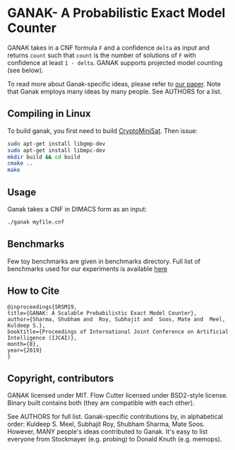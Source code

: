 # GANAK- A Probabilistic Exact Model Counter
GANAK  takes in a CNF formula `F` and a confidence `delta` as input and returns `count` such that `count` is the number of solutions of `F` with confidence at least `1 - delta`. GANAK supports projected model counting (see below).

To read more about Ganak-specific ideas, please refer to [our paper](https://www.comp.nus.edu.sg/~meel/Papers/ijcai19srsm.pdf). Note that Ganak employs many ideas by many people. See AUTHORS for a list.

## Compiling in Linux

To build ganak, you first need to build [CryptoMiniSat](github.com/msoos/cryptominisat). Then issue:

```bash
sudo apt-get install libgmp-dev
sudo apt-get install libmpc-dev
mkdir build && cd build
cmake ..
make
```

## Usage
Ganak takes a CNF in DIMACS form as an input:

```bash
./ganak myfile.cnf
```

## Benchmarks
Few toy benchmarks are given in benchmarks directory. Full list of benchmarks used for our experiments is available [here](https://drive.google.com/file/d/15dUJI55drFH_0-4-qWjoF_YR0amb3xnK/view?usp=sharing)


## How to Cite
```
@inproceedings{SRSM19,
title={GANAK: A Scalable Probabilistic Exact Model Counter},
author={Sharma, Shubham and  Roy, Subhajit and  Soos, Mate and  Meel, Kuldeep S.},
booktitle={Proceedings of International Joint Conference on Artificial Intelligence (IJCAI)},
month={8},
year={2019}
}
```

## Copyright, contributors
GANAK licensed under MIT. Flow Cutter licensed under BSD2-style license. Binary built contains both (they are compatible with each other).

See AUTHORS for full list. Ganak-specific contributions by, in alphabetical order: Kuldeep S. Meel, Subhajit Roy, Shubham Sharma, Mate Soos. However, MANY people's ideas contributed to Ganak. It's easy to list everyone from Stockmayer (e.g. probing) to Donald Knuth (e.g. memops).
